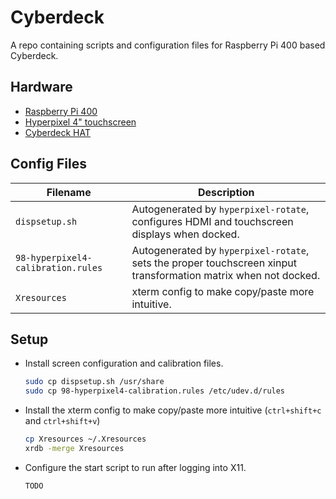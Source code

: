 # Cyberdeck

A repo containing scripts and configuration files for Raspberry Pi 400 based Cyberdeck.

## Hardware

- [Raspberry Pi 400](https://www.adafruit.com/product/4795)
- [Hyperpixel 4" touchscreen](https://www.adafruit.com/product/3578)
- [Cyberdeck HAT](https://www.adafruit.com/product/4863)

## Config Files

| Filename | Description |
|----------|-------------|
| `dispsetup.sh` | Autogenerated by `hyperpixel-rotate`, configures HDMI and touchscreen displays when docked. |
| `98-hyperpixel4-calibration.rules` | Autogenerated by `hyperpixel-rotate`, sets the proper touchscreen xinput transformation matrix when not docked. |
| `Xresources` | xterm config to make copy/paste more intuitive. |

## Setup

- Install screen configuration and calibration files.
  ```bash
  sudo cp dispsetup.sh /usr/share
  sudo cp 98-hyperpixel4-calibration.rules /etc/udev.d/rules
  ```

- Install the xterm config to make copy/paste more intuitive (`ctrl+shift+c` and `ctrl+shift+v`)
  ```bash
  cp Xresources ~/.Xresources
  xrdb -merge Xresources
  ```

- Configure the start script to run after logging into X11.
  ```
  TODO
  ```
